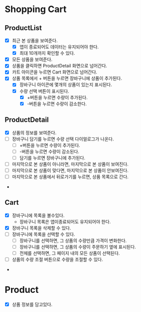 # Shopping Cart

## ProductList
- [x] 최근 본 상품을 보여준다.
  - [x] 앱이 종료되어도 데이터는 유지되어야 한다.
  - [x] 최대 10개까지 확인할 수 있다.
- [x] 모든 상품을 보여준다.
- [x] 상품을 클릭하면 ProductDetail 화면으로 넘어간다.
- [x] 카트 아이콘을 누르면 Cart 화면으로 넘어간다.
- [x] 상품 목록에서 + 버튼을 누르면 장바구니에 상품이 추가된다.
  - [x] 장바구니 아이콘에 몇개의 상품이 있는지 표시된다.
  - [x] 수량 선택 버튼이 표시된다.
    - [x] +버튼을 누르면 수량이 추가된다.
    - [x] -버튼을 누르면 수량이 감소한다.

## ProductDetail
- [x] 상품의 정보를 보여준다.
- [ ] 장바구니 담기를 누르면 수량 선택 다이얼로그가 나온다.
  - [ ] +버튼을 누르면 수량이 추가된다.
  - [ ] -버튼을 누르면 수량이 감소된다.
  - [ ] 담기를 누르면 장바구니에 추가된다.
- [ ] 마지막으로 본 상품이 아니라면, 마지막으로 본 상품이 보여진다.
- [ ] 마지막으로 본 상품이 맞다면, 마지막으로 본 상품이 안보여진다.
- [ ] 마지막으로 본 상품에서 뒤로가기를 누르면, 상품 목록으로 간다.
- 
## Cart
- [x] 장바구니에 목록을 볼수있다.
  - 장바구니 목록은 앱이종료되어도 유지되어야 한다.
- [x] 장바구니 목록을 삭제할 수 있다.
- [ ] 장바구니에 목록을 선택할 수 있다.
  - [ ] 장바구니를 선택하면, 그 상품의 수량만큼 가격이 변화한다.
  - [ ] 장바구니를 선택하면, 그 상품의 수량이 주문하기 옆에 표시된다.
  - [ ] 전체를 선택하면, 그 페이지 내의 모든 상품이 선택된다.
- [ ] 상품의 수량 조절 버튼으로 수량을 조절할 수 있다.
- 
# Product
- [x] 상품 정보를 담고있다.


